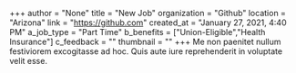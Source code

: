 +++
author = "None"
title = "New Job"
organization = "Github"
location = "Arizona"
link = "https://github.com"
created_at = "January 27, 2021, 4:40 PM"
a_job_type = "Part Time"
b_benefits = ["Union-Eligible","Health Insurance"]
c_feedback = ""
thumbnail = ""
+++
Me non paenitet nullum festiviorem excogitasse ad hoc. Quis aute iure reprehenderit in voluptate velit esse.
